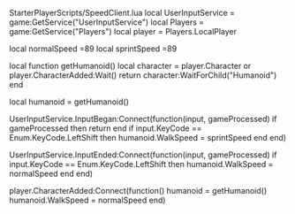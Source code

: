 StarterPlayerScripts/SpeedClient.lua
local UserInputService = game:GetService("UserInputService")
local Players = game:GetService("Players")
local player = Players.LocalPlayer

local normalSpeed =89 
local sprintSpeed =89

local function getHumanoid()
	local character = player.Character or player.CharacterAdded:Wait()
	return character:WaitForChild("Humanoid")
end

local humanoid = getHumanoid()

UserInputService.InputBegan:Connect(function(input, gameProcessed)
	if gameProcessed then return end
	if input.KeyCode == Enum.KeyCode.LeftShift then
		humanoid.WalkSpeed = sprintSpeed
	end
end)

UserInputService.InputEnded:Connect(function(input, gameProcessed)
	if input.KeyCode == Enum.KeyCode.LeftShift then
		humanoid.WalkSpeed = normalSpeed
	end
end)

player.CharacterAdded:Connect(function()
	humanoid = getHumanoid()
	humanoid.WalkSpeed = normalSpeed
end)

